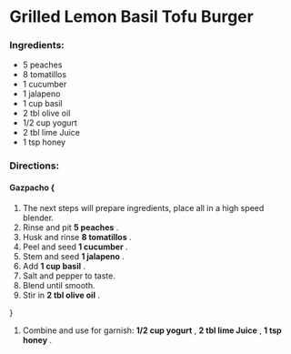 # Grilled Lemon Basil Tofu Burger 

### Ingredients: 
* 5 peaches
* 8 tomatillos
* 1 cucumber
* 1 jalapeno
* 1 cup basil
* 2 tbl olive oil
* 1/2 cup yogurt
* 2 tbl lime Juice
* 1 tsp honey

### Directions: 

#### Gazpacho {
1. The next steps will prepare ingredients, place all in a high speed blender. 
2. Rinse and pit **5 peaches** . 
3. Husk and rinse **8 tomatillos** . 
4. Peel and seed **1 cucumber** . 
5. Stem and seed **1 jalapeno** . 
6. Add **1 cup basil** . 
7. Salt and pepper to taste. 
8. Blend until smooth. 
9. Stir in **2 tbl olive oil** . 

}

1. Combine and use for garnish: **1/2 cup yogurt** , **2 tbl lime Juice** , **1 tsp honey** . 
